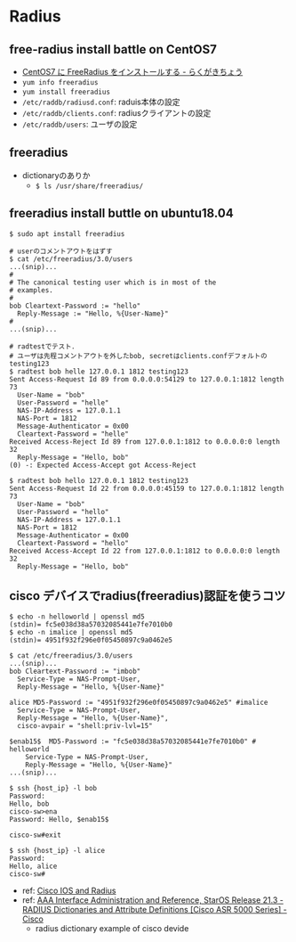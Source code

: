 # Radius

## free-radius install battle on CentOS7
  - [CentOS7 に FreeRadius をインストールする - らくがきちょう](http://sig9.hatenablog.com/entry/2016/10/20/120000)
  - `yum info freeradius`
  - `yum install freeradius`
  - `/etc/raddb/radiusd.conf`: raduis本体の設定
  - `/etc/raddb/clients.conf`: radiusクライアントの設定
  - `/etc/raddb/users`: ユーザの設定

## freeradius
- dictionaryのありか
  - `$ ls /usr/share/freeradius/`

## freeradius install buttle on ubuntu18.04
```
$ sudo apt install freeradius

# userのコメントアウトをはずす
$ cat /etc/freeradius/3.0/users
...(snip)...
#
# The canonical testing user which is in most of the
# examples.
#
bob Cleartext-Password := "hello"
  Reply-Message := "Hello, %{User-Name}"
#
...(snip)...

# radtestでテスト．
# ユーザは先程コメントアウトを外したbob, secretはclients.confデフォルトのtesting123
$ radtest bob helle 127.0.0.1 1812 testing123
Sent Access-Request Id 89 from 0.0.0.0:54129 to 127.0.0.1:1812 length 73
  User-Name = "bob"
  User-Password = "helle"
  NAS-IP-Address = 127.0.1.1
  NAS-Port = 1812
  Message-Authenticator = 0x00
  Cleartext-Password = "helle"
Received Access-Reject Id 89 from 127.0.0.1:1812 to 0.0.0.0:0 length 32
  Reply-Message = "Hello, bob"
(0) -: Expected Access-Accept got Access-Reject

$ radtest bob hello 127.0.0.1 1812 testing123
Sent Access-Request Id 22 from 0.0.0.0:45159 to 127.0.0.1:1812 length 73
  User-Name = "bob"
  User-Password = "hello"
  NAS-IP-Address = 127.0.1.1
  NAS-Port = 1812
  Message-Authenticator = 0x00
  Cleartext-Password = "hello"
Received Access-Accept Id 22 from 127.0.0.1:1812 to 0.0.0.0:0 length 32
  Reply-Message = "Hello, bob"

```

## cisco デバイスでradius(freeradius)認証を使うコツ
```
$ echo -n helloworld | openssl md5
(stdin)= fc5e038d38a57032085441e7fe7010b0
$ echo -n imalice | openssl md5
(stdin)= 4951f932f296e0f05450897c9a0462e5

$ cat /etc/freeradius/3.0/users
...(snip)...
bob Cleartext-Password := "imbob"
  Service-Type = NAS-Prompt-User,
  Reply-Message = "Hello, %{User-Name}"

alice MD5-Password := "4951f932f296e0f05450897c9a0462e5" #imalice
  Service-Type = NAS-Prompt-User,
  Reply-Message = "Hello, %{User-Name}",
  cisco-avpair = "shell:priv-lvl=15"

$enab15$  MD5-Password := "fc5e038d38a57032085441e7fe7010b0" # helloworld
    Service-Type = NAS-Prompt-User,
    Reply-Message = "Hello, %{User-Name}"
...(snip)...

$ ssh {host_ip} -l bob
Password:
Hello, bob
cisco-sw>ena
Password: Hello, $enab15$

cisco-sw#exit

$ ssh {host_ip} -l alice
Password:
Hello, alice
cisco-sw#
```
- ref: [Cisco IOS and Radius](https://wiki.freeradius.org/vendor/Cisco)
- ref: [AAA Interface Administration and Reference, StarOS Release 21.3  - RADIUS Dictionaries and Attribute Definitions [Cisco ASR 5000 Series] - Cisco](https://www.cisco.com/c/en/us/td/docs/wireless/asr_5000/21-3_N5-5/AAA/21-3-AAA-Reference/21-AAA-Reference_chapter_01110.html#reference_eadf5559-d5f8-40d6-a3d0-c9d117f108de)
  - radius dictionary example of cisco devide